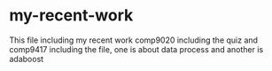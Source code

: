# my-recent-work
This file including my recent work
comp9020 including the quiz
and comp9417 including the file, one is about data process and another is adaboost
